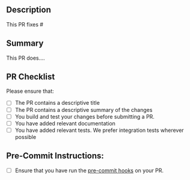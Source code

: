 ## Description

This PR fixes #

## Summary

This PR does....

<!--
Thank you for contributing to Robyn!

-->

## PR Checklist

Please ensure that:

- [ ] The PR contains a descriptive title
- [ ] The PR contains a descriptive summary of the changes
- [ ] You build and test your changes before submitting a PR.
- [ ] You have added relevant documentation
- [ ] You have added relevant tests. We prefer integration tests wherever possible

## Pre-Commit Instructions:

- [ ] Ensure that you have run the [pre-commit hooks](https://github.com/sansyrox/robyn#%EF%B8%8F-to-develop-locally) on your PR.

